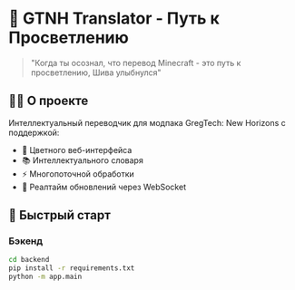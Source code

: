 # 🌟 GTNH Translator - Путь к Просветлению

> "Когда ты осознал, что перевод Minecraft - это путь к просветлению, Шива улыбнулся"

## 🧘‍♂️ О проекте

Интеллектуальный переводчик для модпака GregTech: New Horizons с поддержкой:
- 🎨 Цветного веб-интерфейса
- 📚 Интеллектуального словаря
- ⚡ Многопоточной обработки
- 🔄 Реалтайм обновлений через WebSocket

## 🚀 Быстрый старт

### Бэкенд
```bash
cd backend
pip install -r requirements.txt
python -m app.main